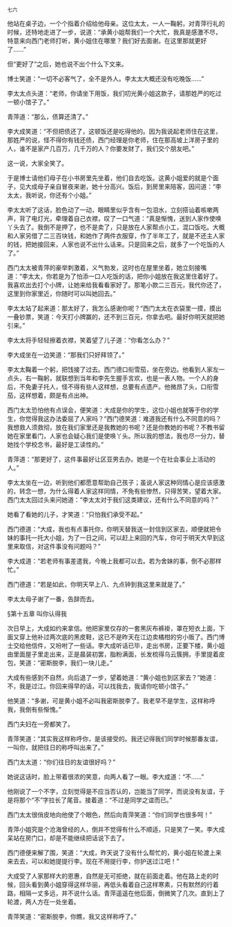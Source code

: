     七六 

   他站在桌子边，一个个指着介绍给他母亲。这位太太，一人一鞠躬，对青萍行礼的时候，还特地走进了一步，说道：“承黄小姐帮我们一个大忙，我真是感激不尽，特意来向西门老师打听，黄小姐住在哪里？我们好去面谢。在这里那就更好了……”

   但“更好了”之后，她也说不出个什么下文来。

   博士笑道：“一切不必客气了，全不是外人。李太太大概还没有吃晚饭……”

   李太太点头道：“老师，你请坐下用饭，我们叨光黄小姐这款子，请那姓严的吃过一顿小馆子了。”

   青萍道：“那么，债算还清了。”

   李大成笑道：“不但把债还了，这顿饭还是吃得他的。因为我说起老师住在这里，那姓严的说，怪不得你有钱还债，西门经理是你老师，住在那高坡上洋房子里的人，谁不是家产几百万，几千万的人？你要发财了，我们交个朋友吧。”

   这一说，大家全笑了。

   于是博士请他们母子在小书房里先坐着，他们自去吃饭。这黄小姐爱的就是个面子，见大成母子亲自冒夜来谢，她十分高兴。饭后，到房里来陪客，因问道：“李太太，我听说，你还有个小姐。”

   李太太听了这话，脸色动了一动，眼睛里似乎含有一包泪水，立刻搭讪着咳嗽两声，背了电灯光，牵理着自己衣襟，叹了一口气道：“真是惭愧，送到人家作使唤丫头去了。我倒不是押了，也不是卖了，只是放在人家帮点小工，混口饭吃。大概和人家另借了二三百块钱，和她作了两件衣服穿，作了半年工了，就是不还主人家的钱，把她接回来，人家也说不出什么话来。只是回来之后，就多了一个吃饭的人了。”

   西门太太被青萍的豪举刺激着，义气勃发，这时也在屋里坐着，她立刻接嘴道：“李太太，你若是为了怕添一口人吃饭的话，把你小姐放在我这里住着好了。我喜欢出去打个小牌，让她来给我看看家好了。那笔小款二三百元，我代你还了，这里到你家里近，你随时可以叫她回去。”

   李太太站了起来道：那太好了，我怎么感谢你呢？“西门太太在衣袋里一摸，摸出一叠钞票，笑道：今天打小牌赢的，还不到三百元，你拿去吧。最好你明天就把她引来。”

   李太太将手轻轻擦着衣襟，笑着望了儿子道：“你看怎么办？”

   李大成坐在一边笑道：“那我们只好拜领了。”

   李太太鞠着一个躬，把饯接了过去。西门德口衔雪茄，坐在旁边。他看到人家左一点头，右一鞠躬，就联想到当年和李先生握手言欢，也是一表人物。一个人的身后，不免妻子托人，怪不得有些人这样想，总要有点遗产。他微昂了头，口衔雪茄，这样想着，颇是有点出神。

   西门太太恐怕他有点误会，便笑道：大成是你的学生，这位小姐也就等于你的学生，你觉得我这办法委屈了人家吗？“西门德笑道：难道我还有什么不同意的吗？我想救人须救彻，放在我们家里还是我教她的书呢？还是你教她的书呢？不教书留她在家里看门，人家也会疑心我们是使唤丫头。所以我的想法，我也尽一分力，替她找个学校念书，最好是工读性的。”

   青萍道：“那更好了，这件事最好让区亚男去办。她是一个在社会事业上活动的人。”

   李太太坐在一边，听到他们都愿意帮助自己孩子；虽说人家这种同情心是应该感激的，转念一想，为什么得着人家这样同情，不免有些惨然，只得苦笑，望着大家。西门太太回过头来问她道：“李太太对于我们这类建议，还有什么不同意的吗？”

   她看了看她的儿子，才笑道：“只怕我们承受不起。”

   西门德道：“大成，我也有点事托你，你明天替我送一封信到区家去，顺便就把令妹的事托一托大小姐，为了一日之间，可以赶上来回的汽车，你可于明天大早到这里来取信，对这件事没有问题吗？”

   李大成道：“若老师有事差遣我，今晚上我都可以去。若为舍妹的事，倒不必那样忙。”

   西门德道：“若是如此，你明天早上八、九点钟到我这里来就是了。”

   李太太母子谢了一番，告辞而去。

   §第十五章 叫你认得我

   次日早上，大成如约来拿信。他把家里仅存的一套黑灰布裤褂，罩在短衣上面，下面又穿上他补过两次底的黑皮鞋，这已不是昨天在江边卖橘柑的穷小贩了。西门博士交给他信件，又吩咐了一些话。李大成听话已毕，走出书房，正要下楼，黄小姐由里面屋子里走出来，正是晨装初罢，脂粉满面，长发梳得乌云簇拥，手里提着皮包，笑道：“密斯脱李，我们一块儿走。”

   大成有些感到不自然，向后退了一步，望着她道：“黄小姐也到区家去？”她道：不，我是过江。你回来得早的话，可以找我去，我请你吃顿小馆子。”

   他笑道：“多谢，可是黄小姐不必叫我密斯脱李了。我老早不是学生，这样称呼我，我倒有些惭愧。”

   西门夫妇在一旁都笑了。

   青萍笑道：“其实我这样称呼你，是该接受的。我还记得我们同学时候那番友谊，一叫你，就把往日的称呼叫出来了。”

   西门太太道：“你们往日的友谊很好吗？”

   她说这话时，脸上带着很浓的笑意，向两人看了一眼。李大成道：“不……”

   他刚说了一个不字，立刻觉得是不应当否认的，岂能当了同学，而说没有友谊，于是将那个“不”字拉长了尾音。接着道：“不过是同学之谊而已。”

   西门太太很俏皮地向他使了个眼色，然后向青萍笑道：“你们同学也很多呵！”

   青萍小姐究是个沧海曾经的人，倒并不觉得有什么不顺适，只是笑了一笑。李大成呆站在房门口，却是不能继续把话说下去了。

   西门德便来解了围，笑道：“大成，昨天说了没有什么帮忙的，黄小姐在轮渡上来来去去，可以和她提提行李。现在不用提行李，你护送过江吧！”

   大成受了人家那样大的恩惠，自然是无可拒绝，就在前面走着。他在路上走的时候，回头看到黄小姐穿得这样华丽，再低头看着自己这样寒素，只有默然的行着路，相隔一丈多远，并不说什么话。青萍遥遥在他后面，倒微笑了几次。直到上了轮渡，两人方在一处坐着。

   青萍笑道：“密斯脱李，你瞧，我又这样称呼了。”

